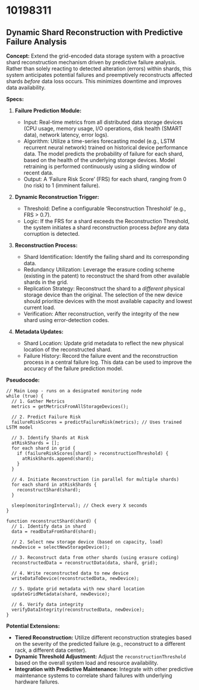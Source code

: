 # 10198311

## Dynamic Shard Reconstruction with Predictive Failure Analysis

**Concept:** Extend the grid-encoded data storage system with a proactive shard reconstruction mechanism driven by predictive failure analysis. Rather than solely reacting to detected alteration (errors) within shards, this system anticipates potential failures and preemptively reconstructs affected shards *before* data loss occurs. This minimizes downtime and improves data availability.

**Specs:**

1.  **Failure Prediction Module:**
    *   Input: Real-time metrics from all distributed data storage devices (CPU usage, memory usage, I/O operations, disk health (SMART data), network latency, error logs).
    *   Algorithm: Utilize a time-series forecasting model (e.g., LSTM recurrent neural network) trained on historical device performance data. The model predicts the probability of failure for each shard, based on the health of the underlying storage devices.  Model retraining is performed continuously using a sliding window of recent data.
    *   Output: A ‘Failure Risk Score’ (FRS) for each shard, ranging from 0 (no risk) to 1 (imminent failure).

2.  **Dynamic Reconstruction Trigger:**
    *   Threshold: Define a configurable ‘Reconstruction Threshold’ (e.g., FRS > 0.7).
    *   Logic:  If the FRS for a shard exceeds the Reconstruction Threshold, the system initiates a shard reconstruction process *before* any data corruption is detected.

3.  **Reconstruction Process:**
    *   Shard Identification: Identify the failing shard and its corresponding data.
    *   Redundancy Utilization: Leverage the erasure coding scheme (existing in the patent) to reconstruct the shard from other available shards in the grid.
    *   Replication Strategy:  Reconstruct the shard to a *different* physical storage device than the original.  The selection of the new device should prioritize devices with the most available capacity and lowest current load.
    *   Verification: After reconstruction, verify the integrity of the new shard using error-detection codes.

4.  **Metadata Updates:**
    *   Shard Location: Update grid metadata to reflect the new physical location of the reconstructed shard.
    *   Failure History:  Record the failure event and the reconstruction process in a central failure log.  This data can be used to improve the accuracy of the failure prediction model.

**Pseudocode:**

```
// Main Loop - runs on a designated monitoring node
while (true) {
  // 1. Gather Metrics
  metrics = getMetricsFromAllStorageDevices();

  // 2. Predict Failure Risk
  failureRiskScores = predictFailureRisk(metrics); // Uses trained LSTM model

  // 3. Identify Shards at Risk
  atRiskShards = [];
  for each shard in grid {
    if (failureRiskScores[shard] > reconstructionThreshold) {
      atRiskShards.append(shard);
    }
  }

  // 4. Initiate Reconstruction (in parallel for multiple shards)
  for each shard in atRiskShards {
    reconstructShard(shard);
  }

  sleep(monitoringInterval); // Check every X seconds
}

function reconstructShard(shard) {
  // 1. Identify data in shard
  data = readDataFromShard(shard);

  // 2. Select new storage device (based on capacity, load)
  newDevice = selectNewStorageDevice();

  // 3. Reconstruct data from other shards (using erasure coding)
  reconstructedData = reconstructData(data, shard, grid);

  // 4. Write reconstructed data to new device
  writeDataToDevice(reconstructedData, newDevice);

  // 5. Update grid metadata with new shard location
  updateGridMetadata(shard, newDevice);

  // 6. Verify data integrity
  verifyDataIntegrity(reconstructedData, newDevice);
}
```

**Potential Extensions:**

*   **Tiered Reconstruction:** Utilize different reconstruction strategies based on the severity of the predicted failure (e.g., reconstruct to a different rack, a different data center).
*   **Dynamic Threshold Adjustment:**  Adjust the `reconstructionThreshold` based on the overall system load and resource availability.
*   **Integration with Predictive Maintenance:** Integrate with other predictive maintenance systems to correlate shard failures with underlying hardware failures.